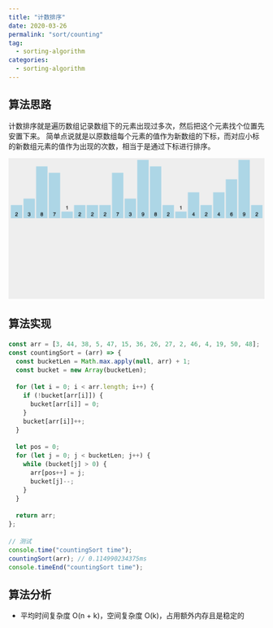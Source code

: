 ```yaml
---
title: "计数排序"
date: 2020-03-26
permalink: "sort/counting"
tag:
  - sorting-algorithm
categories:
  - sorting-algorithm
---
```


## 算法思路

计数排序就是遍历数组记录数组下的元素出现过多次，然后把这个元素找个位置先安置下来。
简单点说就是以原数组每个元素的值作为新数组的下标，而对应小标的新数组元素的值作为出现的次数，相当于是通过下标进行排序。

![计数排序](./images/counting_sort.gif)

## 算法实现

```js
const arr = [3, 44, 38, 5, 47, 15, 36, 26, 27, 2, 46, 4, 19, 50, 48];
const countingSort = (arr) => {
  const bucketLen = Math.max.apply(null, arr) + 1;
  const bucket = new Array(bucketLen);

  for (let i = 0; i < arr.length; i++) {
    if (!bucket[arr[i]]) {
      bucket[arr[i]] = 0;
    }
    bucket[arr[i]]++;
  }

  let pos = 0;
  for (let j = 0; j < bucketLen; j++) {
    while (bucket[j] > 0) {
      arr[pos++] = j;
      bucket[j]--;
    }
  }

  return arr;
};

// 测试
console.time("countingSort time");
countingSort(arr); // 0.114990234375ms
console.timeEnd("countingSort time");
```

## 算法分析

- 平均时间复杂度 O(n + k)，空间复杂度 O(k)，占用额外内存且是稳定的

